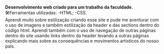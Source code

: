 <strong>Desenvolvimento web criado para um trabalho da faculdade.</strong>
<br>
🛠️Ferramentas utilizadas:
-HTML;
-CSS.
<br>
Aprendi muito sobre estilização criando esse site e pude me aventurar com o uso de imagens e também estilização da header e das sections dentro do código html.
Aprendi também com o uso de navegação de outras páginas dentro do site usando links dentro da header levando a outras páginas explicando mais sobre as consequências e movimentos artisticos do nosso país.
<br>
